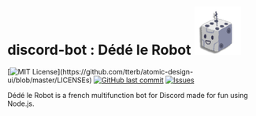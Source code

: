 # discord-bot : Dédé le Robot ![Dédé le Robot ](/bot_icon.png?raw=true)
[![MIT License](https://img.shields.io/apm/l/atomic-design-ui.svg?)](https://github.com/tterb/atomic-design-ui/blob/master/LICENSEs) [![GitHub last commit](https://img.shields.io/github/last-commit/google/skia.svg?style=flat)]() [![Issues](https://img.shields.io/github/issues/Kornflex28/discord-bot?color=0088ff)]()

Dédé le Robot is a french multifunction bot for Discord made for fun using Node.js.

